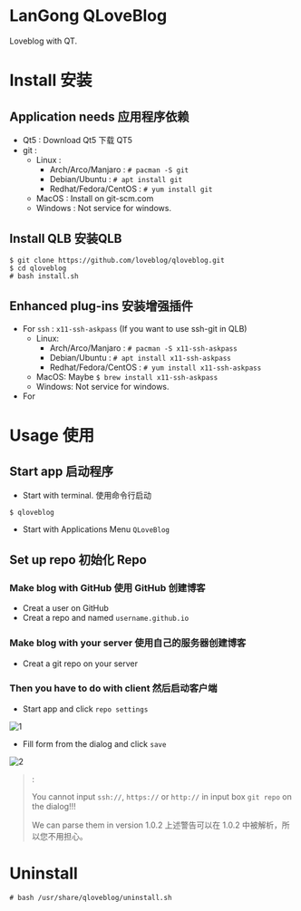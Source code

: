 # LanGong QLoveBlog

Loveblog with QT.

# Install 安装

## Application needs 应用程序依赖

- Qt5 : Download Qt5 下载 QT5
- git : 
  - Linux :
    - Arch/Arco/Manjaro : `# pacman -S git`
    - Debian/Ubuntu : `# apt install git`
    - Redhat/Fedora/CentOS : `# yum install git`
  - MacOS : Install on git-scm.com
  - Windows : Not service for windows.

## Install QLB 安装QLB

```lansh
$ git clone https://github.com/loveblog/qloveblog.git
$ cd qloveblog
# bash install.sh
```

## Enhanced plug-ins 安装增强插件

- For `ssh` : `x11-ssh-askpass` (If you want to use ssh-git in QLB)
  - Linux:
    - Arch/Arco/Manjaro : `# pacman -S x11-ssh-askpass`
    - Debian/Ubuntu : `# apt install x11-ssh-askpass`
    - Redhat/Fedora/CentOS : `# yum install x11-ssh-askpass`
  - MacOS: Maybe `$ brew install x11-ssh-askpass`
  - Windows: Not service for windows.
- For

# Usage 使用

## Start app 启动程序

- Start with terminal. 使用命令行启动

```lansh
$ qloveblog
```

- Start with Applications Menu `QLoveBlog`

## Set up repo 初始化 Repo

### Make blog with GitHub 使用 GitHub 创建博客

- Creat a user on GitHub
- Creat a repo and named `username.github.io`

### Make blog with your server 使用自己的服务器创建博客

- Creat a git repo on your server

### Then you have to do with client 然后启动客户端

- Start app and click `repo settings`

![1](http://victorwoo.synology.me:516/img/qlb1.png)

- Fill form from the dialog and click `save`

![2](http://victorwoo.synology.me:516/img/qlb2.png)

> :
> 
> You cannot input `ssh://`, `https://` or `http://` in input box `git repo` on the dialog!!!
> 
> We can parse them in version 1.0.2 上述警告可以在 1.0.2 中被解析，所以您不用担心。
> 

# Uninstall

```lansh
# bash /usr/share/qloveblog/uninstall.sh
```
